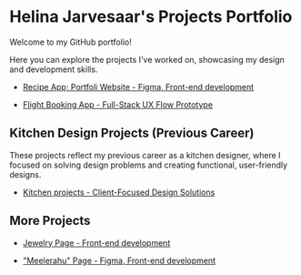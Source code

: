 # Helina Jarvesaar's Projects Portfolio

Welcome to my GitHub portfolio! 

Here you can explore the projects I've worked on, showcasing my design and development skills.

- [Recipe App; Portfoli Website - Figma, Front-end development](https://github.com/HelinaJarvesaar/Figma-projects.git)
  
- [Flight Booking App - Full-Stack UX Flow Prototype](https://github.com/HelinaJarvesaar/myFlightBookingApp.git)
  


## Kitchen Design Projects (Previous Career)

These projects reflect my previous career as a kitchen designer, where I focused on solving design problems and creating functional, user-friendly designs.

- [Kitchen projects - Client-Focused Design Solutions](https://github.com/HelinaJarvesaar/Kitchen_projects.git)


## More Projects
  
- [Jewelry Page - Front-end development](https://github.com/HelinaJarvesaar/littleLuxuryJewerlyPage.git)
  
- ["Meelerahu" Page - Figma, Front-end development](https://github.com/HelinaJarvesaar/mySecondPage.git)


<!---
HelinaJarvesaar/HelinaJarvesaar is a ✨ special ✨ repository because its `README.md` (this file) appears on your GitHub profile.
You can click the Preview link to take a look at your changes.
--->
